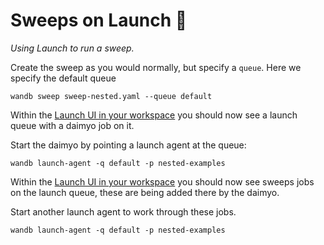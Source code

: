 # Sweeps on Launch 🚀 

_Using Launch to run a sweep._

Create the sweep as you would normally, but specify a `queue`. Here we specify the default queue

```
wandb sweep sweep-nested.yaml --queue default
```

Within the [Launch UI in your workspace](https://wandb.ai/wandb/launch-welcome/launch) you should now see a launch queue with a daimyo job on it.

Start the daimyo by pointing a launch agent at the queue:

```
wandb launch-agent -q default -p nested-examples
```

Within the [Launch UI in your workspace](https://wandb.ai/wandb/launch-welcome/launch) you should now see sweeps jobs on the launch queue, these are being added there by the daimyo.

Start another launch agent to work through these jobs.

```
wandb launch-agent -q default -p nested-examples
```